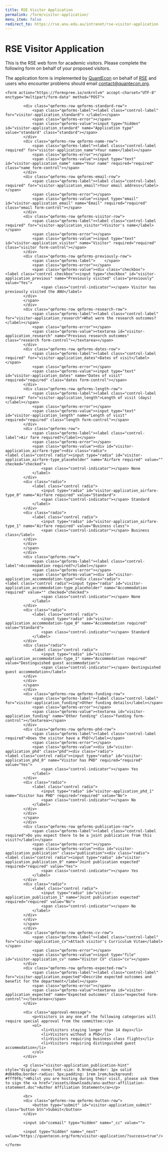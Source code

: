 ```yaml
---
title: RSE Visitor Application
permalink: /form/visitor-application/
menu_item: false
redirect_to: https://rse.anu.edu.au/intranet/rse-visitor-application
---
```


# RSE Visitor Application

This is the RSE web form for academic visitors. Please complete the following form on behalf of your proposed visitors.

The application form is implemented by [QuantEcon](https://quantecon.org/) on behalf of [RSE](https://www.rse.anu.edu.au/) and users who encounter problems should email [contact@quantecon.org](mailto:contact@quantecon.org).

<div class="qeform" id="visitor-application_success" style="display: none;"> 
        <p class="qeform-info qeform-message">Your application has been submitted for approval.</p>
</div>

<script type="text/javascript">
const urlParams = new URLSearchParams(window.location.search);
const myParam = urlParams.get('success');
if ( myParam == 'true' ) {
    document.getElementById('visitor-application_success').style.display = 'block';
}
</script>

<div class="qeform">

    <form action="https://formspree.io/xnkrnlvm" accept-charset="UTF-8" enctype="multipart/form-data" method="POST">

            <div class="qeforms-row qeforms-standard-row">
                <span class="qeforms-label"><label class="control-label" for="visitor-application_standard"> </label></span>
                <span class="qeforms-error"></span>
                <span class="qeforms-value"><input type="hidden" id="visitor-application_standard" name="Application type" value="standard" class="standard"></span>
            </div>
            <div class="qeforms-row qeforms-name-row">
                <span class="qeforms-label"><label class="control-label required" for="visitor-application_name">Your name</label></span>
                <span class="qeforms-error"></span>
                <span class="qeforms-value"><input type="text" id="visitor-application_name" name="Your name" required="required" class="name form-control"></span>
            </div>
            <div class="qeforms-row qeforms-email-row">
                <span class="qeforms-label"><label class="control-label required" for="visitor-application_email">Your email address</label></span>
                <span class="qeforms-error"></span>
                <span class="qeforms-value"><input type="email" id="visitor-application_email" name="Email" required="required" class="email form-control"></span>
            </div>
            <div class="qeforms-row qeforms-visitor-row">
                <span class="qeforms-label"><label class="control-label required" for="visitor-application_visitor">Visitor's name</label></span>
                <span class="qeforms-error"></span>
                <span class="qeforms-value"><input type="text" id="visitor-application_visitor" name="Visitor" required="required" class="visitor form-control"></span>
            </div>
            <div class="qeforms-row qeforms-previously-row">
                <span class="qeforms-label">    </span>
                <span class="qeforms-error"></span>
                <span class="qeforms-value"><div class="checkbox">                                    <label class="control checkbox"><input type="checkbox" id="visitor-application_previous" name="Previously visited" class="previously" value="Yes">
                    <span class="control-indicator"></span> Visitor has previously visited the ANU</label>
            </div>
            </span>
            </div>
            <div class="qeforms-row qeforms-research-row">
                <span class="qeforms-label"><label class="control-label" for="visitor-application_research">What were the research outcomes?</label></span>
                <span class="qeforms-error"></span>
                <span class="qeforms-value"><textarea id="visitor-application_research" name="Previous research outcomes" class="research form-control"></textarea></span>
            </div>
            <div class="qeforms-row qeforms-dates-row">
                <span class="qeforms-label"><label class="control-label required" for="visitor-application_dates">Dates of visit</label></span>
                <span class="qeforms-error"></span>
                <span class="qeforms-value"><input type="text" id="visitor-application_dates" name="Dates of visit" required="required" class="dates form-control"></span>
            </div>
            <div class="qeforms-row qeforms-length-row">
                <span class="qeforms-label"><label class="control-label required" for="visitor-application_length">Length of visit (days)</label></span>
                <span class="qeforms-error"></span>
                <span class="qeforms-value"><input type="text" id="visitor-application_length" name="Length of visit" required="required" class="length form-control"></span>
            </div>
            <div class="qeforms-row">
                <span class="qeforms-label"><label class="control-label">Air fare required?</label></span>
                <span class="qeforms-error"></span>
                <span class="qeforms-value"><div id="visitor-application_airfare-type"><div class="radio">                                                        <label class="control radio"><input type="radio" id="visitor-application_airfare-type_placeholder" name="Airfare required" value="" checked="checked">
                    <span class="control-indicator"></span> None
                </label>
            </div>
            <div class="radio">
                <label class="control radio">
                    <input type="radio" id="visitor-application_airfare-type_0" name="Airfare required" value="Standard">
                    <span class="control-indicator"></span> Standard
                </label>
            </div>
            <div class="radio">
                <label class="control radio">
                    <input type="radio" id="visitor-application_airfare-type_1" name="Airfare required" value="Business class">
                    <span class="control-indicator"></span> Business class</label>
            </div>
            </div>
            </span>
            </div>
            <div class="qeforms-row">
                <span class="qeforms-label"><label class="control-label">Accommodation required?</label></span>
                <span class="qeforms-error"></span>
                <span class="qeforms-value"><div id="visitor-application_accommodation-type"><div class="radio">                                                        <label class="control radio"><input type="radio" id="visitor-application_accommodation-type_placeholder" name="Accommodation required" value="" checked="checked">
                    <span class="control-indicator"></span> None
                </label>
            </div>
            <div class="radio">
                <label class="control radio">
                    <input type="radio" id="visitor-application_accommodation-type_0" name="Accommodation required" value="Standard">
                    <span class="control-indicator"></span> Standard
                </label>
            </div>
            <div class="radio">
                <label class="control radio">
                    <input type="radio" id="visitor-application_accommodation-type_1" name="Accommodation required" value="Destinguished guest accommodation">
                    <span class="control-indicator"></span> Destinguished guest accommodation</label>
            </div>
            </div>
            </span>
            </div>
            <div class="qeforms-row qeforms-funding-row">
                <span class="qeforms-label"><label class="control-label" for="visitor-application_funding">Other funding details</label></span>
                <span class="qeforms-error"></span>
                <span class="qeforms-value"><textarea id="visitor-application_funding" name="Other funding" class="funding form-control"></textarea></span>
            </div>
            <div class="qeforms-row qeforms-phd-row">
                <span class="qeforms-label"><label class="control-label required">Does the visitor have a PhD?</label></span>
                <span class="qeforms-error"></span>
                <span class="qeforms-value"><div id="visitor-application_phd" class="phd"><div class="radio">                                                                            <label class="control radio"><input type="radio" id="visitor-application_phd_0" name="Visitor has PHD" required="required" value="Yes">
                    <span class="control-indicator"></span> Yes
                </label>
            </div>
            <div class="radio">
                <label class="control radio">
                    <input type="radio" id="visitor-application_phd_1" name="Visitor has PHD" required="required" value="No">
                    <span class="control-indicator"></span> No
                </label>
            </div>
            </div>
            </span>
            </div>
            <div class="qeforms-row qeforms-publication-row">
                <span class="qeforms-label"><label class="control-label required">Do you expect there to be a joint publication from this visit?</label></span>
                <span class="qeforms-error"></span>
                <span class="qeforms-value"><div id="visitor-application_publication" class="publication"><div class="radio">                                                                            <label class="control radio"><input type="radio" id="visitor-application_publication_0" name="Joint publication expected" required="required" value="Yes">
                    <span class="control-indicator"></span> Yes
                </label>
            </div>
            <div class="radio">
                <label class="control radio">
                    <input type="radio" id="visitor-application_publication_1" name="Joint publication expected" required="required" value="No">
                    <span class="control-indicator"></span> No
                </label>
            </div>
            </div>
            </span>
            </div>
            <div class="qeforms-row qeforms-cv-row">
                <span class="qeforms-label"><label class="control-label" for="visitor-application_cv">Attach visitor's Curriculum Vitae</label></span>
                <span class="qeforms-error"></span>
                <span class="qeforms-value"><input type="file" id="visitor-application_cv" name="Visitor CV" class="cv"></span>
            </div>
            <div class="qeforms-row qeforms-expected-row">
                <span class="qeforms-label"><label class="control-label" for="visitor-application_expected">Describe expected outcomes and benefit for the department</label></span>
                <span class="qeforms-error"></span>
                <span class="qeforms-value"><textarea id="visitor-application_expected" name="Expected outcomes" class="expected form-control"></textarea></span>
            </div>

            <div class="approval-message">
                <p>Visitors in any one of the following categories will require special approval from the committee:</p>
                <ol>
                    <li>Visitors staying longer than 14 days</li>
                    <li>Visitors without a PhD</li>
                    <li>Visitors requiring business class flights</li>
                    <li>Visitors requiring distinguished guest accommodation</li>
                </ol>
            </div>

            <p class="visitor-application_publication-hint" style="display: none;font-size: 0.9rem;border: 1px solid #d84d0a;border-radius: 5px;padding: 1rem 1rem;background: #fff9f6;">Whilst you are hosting during their visit, please ask them to sign the <a href="/assets/downloads/anu-author-affiliation-statement.doc">Author Affiliation Statement</a></p>

            <br>
            <div class="qeforms-row qeforms-button-row">
                <button type="submit" id="visitor-application_submit" class="button btn">Submit</button>
            </div>

            <input id="ccemail" type="hidden" name="_cc" value="">

            <input type="hidden" name="_next" value="https://quantecon.org/form/visitor-application/?success=true"/>

    </form>

</div>
